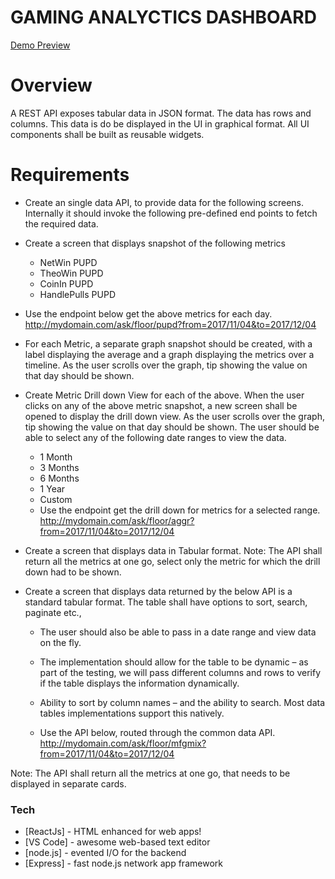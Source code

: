 # GAMING ANALYCTICS DASHBOARD

[Demo Preview](https://gentle-plains-77909.herokuapp.com/)

# Overview
A REST API exposes tabular data in JSON format. The data has rows and columns. This data is do be displayed in the UI in graphical format. All UI components shall be built as reusable widgets.

# Requirements

  - Create an single data API, to provide data for the following screens. Internally it should invoke the following pre-defined end points to fetch the required data.

  - Create a screen that displays snapshot of the following metrics
     - NetWin PUPD
     - TheoWin PUPD
     - CoinIn PUPD
     - HandlePulls PUPD

- Use the endpoint below get the above metrics for each day.
   http://mydomain.com/ask/floor/pupd?from=2017/11/04&to=2017/12/04

- For each Metric, a separate graph snapshot should be created, with a label displaying the average and a graph displaying the metrics over a timeline. As the user scrolls over the graph, tip showing the value on that day should be shown.

- Create Metric Drill down View for each of the above.
    When the user clicks on any of the above metric snapshot, a new screen shall be opened to display the drill down view. As the user scrolls over the graph, tip showing the value on that day should be shown. The user should be able to select any of the following date ranges to view the data.
   - 1 Month
   - 3 Months
   - 6 Months
   - 1 Year
   - Custom
   - Use the endpoint get the drill down for metrics for a selected range.
     http://mydomain.com/ask/floor/aggr?from=2017/11/04&to=2017/12/04

- Create a screen that displays data in Tabular format.
Note: The API shall return all the metrics at one go, select only the metric for which the drill down had to be shown.

- Create a screen that displays data returned by the below API is a standard tabular format. The table shall have options to sort, search, paginate etc.,
    - The user should also be able to pass in a date range and view data on the fly.
    - The implementation should allow for the table to be dynamic – as part of the testing, we will     pass different columns and rows to verify if the table displays the information dynamically. 
    - Ability to sort by column names – and the ability to search. Most data tables implementations support this natively. 

   - Use the API below, routed through the common data API.
http://mydomain.com/ask/floor/mfgmix?from=2017/11/04&to=2017/12/04

Note: The API shall return all the metrics at one go, that needs to be displayed in separate cards.

### Tech
* [ReactJs] - HTML enhanced for web apps!
* [VS Code] - awesome web-based text editor
* [node.js] - evented I/O for the backend
* [Express] - fast node.js network app framework
